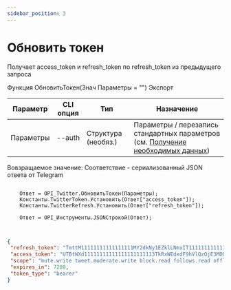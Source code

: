 ```yaml
---
sidebar_position: 3
---
```


# Обновить токен
Получает access_token и refresh_token по refresh_token из предыдущего запроса


Функция ОбновитьТокен(Знач Параметры = "") Экспорт

  | Параметр | CLI опция | Тип | Назначение |
  |-|-|-|-|
  | Параметры | --auth | Структура (необяз.) | Параметры / перезапись стандартных параметров (см. [Получение необходимых данных](../)) |
  
  Вовзращаемое значение: Соответствие - сериализованный JSON ответа от Telegram


```bsl title="Пример кода"
	
	Ответ = OPI_Twitter.ОбновитьТокен(Параметры);
	Константы.TwitterToken.Установить(Ответ["access_token"]);
	Константы.TwitterRefresh.Установить(Ответ["refresh_token"]);
	
	Ответ = OPI_Инструменты.JSONСтрокой(Ответ);
	
```

```json title="Результат"

{
 "refresh_token": "TmttM11111111111111111MY2dkNy1EZklLNmxIT1111111111111111xNTg2ODI6MTowOnJ0OjE",
 "access_token": "UTBtWXd11111111111111111111113TkRxWEdxdF9hVlQzOjE3MDUwNTMxNTg2ODE6MTowOmF0OjE",
 "scope": "mute.write tweet.moderate.write block.read follows.read offline.access list.write bookmark.read list.read tweet.write space.read block.write like.write like.read users.read tweet.read bookmark.write mute.read follows.write",
 "expires_in": 7200,
 "token_type": "bearer"
}

```
